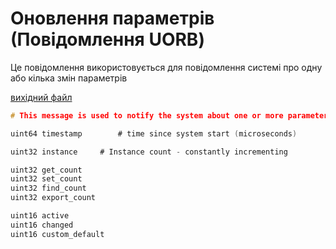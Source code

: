 # Оновлення параметрів (Повідомлення UORB)

Це повідомлення використовується для повідомлення системі про одну або кілька змін параметрів

[вихідний файл](https://github.com/PX4/PX4-Autopilot/blob/release/1.15/msg/ParameterUpdate.msg)

```c
# This message is used to notify the system about one or more parameter changes

uint64 timestamp        # time since system start (microseconds)

uint32 instance     # Instance count - constantly incrementing

uint32 get_count
uint32 set_count
uint32 find_count
uint32 export_count

uint16 active
uint16 changed
uint16 custom_default

```

